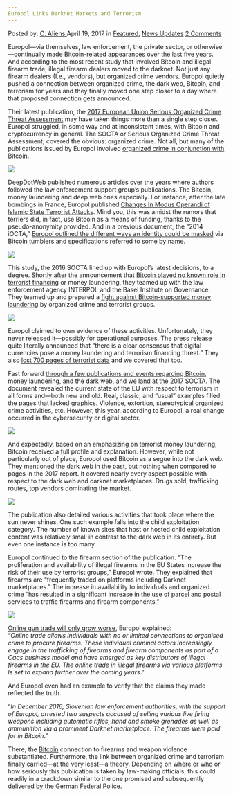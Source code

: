 ```yaml
---
Europol Links Darknet Markets and Terrorism
---
```

<article class="post-listing post-19267 post type-post status-publish format-standard has-post-thumbnail hentry  tag-darknet tag-europol tag-links tag-markets tag-terrorism">
    <div class="post-inner">
        <span>Posted by: <a href="https://www.deepdotweb.com/author/caliens/" title="">C. Aliens </a></span>
    <span>April 19, 2017</span>
    <span>in <a href="https://www.deepdotweb.com/category/deepdot-news/" rel="category tag">Featured</a>, <a href="https://www.deepdotweb.com/category/news-updates/" rel="category tag">News Updates</a></span>
    <span><a href="https://www.deepdotweb.com/2017/04/19/europol-links-darknet-markets-terrorism/#comments">2 Comments</a></span>
    </p>
    <div class="clear"></div>
    <div class="entry">
    <p>Europol—via themselves, law enforcement, the private sector, or otherwise—continually made Bitcoin-related appearances over the last five years. And according to the most recent study that involved Bitcoin and illegal firearm trade, illegal firearm dealers moved to the darknet. Not just any firearm dealers (I.e., vendors), but organized crime vendors. Europol quietly pushed a connection between organized crime, the dark web, Bitcoin, and terrorism for years and they finally moved one step closer to a day where that proposed connection gets announced.</p>
    <p>Their latest publication, the <a href="https://www.scribd.com/document/344475874/EUROPEAN-UNION-SERIOUS-AND-ORGANISED-CRIME-THREAT-ASSESSMENT-2017">2017 European Union Serious Organized Crime Threat Assessment</a> may have taken things more than a single step closer. Europol struggled, in some way and at inconsistent times, with Bitcoin and cryptocurrency in general. The SOCTA or Serious Organized Crime Threat Assessment, covered the obvious: organized crime. Not all, but many of the publications issued by Europol involved <a href="https://www.deepdotweb.com/2016/01/23/bitcoin-playing-an-increased-role-in-crime-europol-says/">organized crime in conjunction with Bitcoin</a>.</p>
    <p><img class="wp-image-19281 aligncenter" src="https://www.deepdotweb.com/wp-content/uploads/2017/04/word-image-70.png" srcset="https://www.deepdotweb.com/wp-content/uploads/2017/04/word-image-70.png 701w, https://www.deepdotweb.com/wp-content/uploads/2017/04/word-image-70-300x148.png 300w" sizes="(max-width: 701px) 100vw, 701px" /></p>
    <p>DeepDotWeb published numerous articles over the years where authors followed the law enforcement support group&#8217;s publications. The Bitcoin, money laundering and deep web ones especially. For instance, after the late bombings in France, Europol published <a href="https://www.scribd.com/document/344473980/Changes-in-modus-operandi-of-Islamic-State-terrorist-attacks-pdf">Changes In Modus Operandi of Islamic State Terrorist Attacks</a>. Mind you, this was amidst the rumors that terriers did, in fact, use Bitcoin as a means of funding, thanks to the pseudo-anonymity provided. And in a previous document, the “2014 iOCTA,” <a href="https://www.scribd.com/document/344475732/Europol-THE-INTERNET-ORGANISED-CRIME-THREAT-ASSESSMENT-2014">Europol outlined the different ways an identity could be masked</a> via Bitcoin tumblers and specifications referred to some by name.</p>
    <p><img class="wp-image-19282 aligncenter" src="https://www.deepdotweb.com/wp-content/uploads/2017/04/word-image-71.png" srcset="https://www.deepdotweb.com/wp-content/uploads/2017/04/word-image-71.png 704w, https://www.deepdotweb.com/wp-content/uploads/2017/04/word-image-71-300x193.png 300w" sizes="(max-width: 704px) 100vw, 704px" /></p>
    <p>This study, the 2016 SOCTA lined up with Europol&#8217;s latest decisions, to a degree. Shortly after the announcement that <a href="https://www.deepdotweb.com/2016/02/01/europol-terrorists-are-not-using-bitcoin/">Bitcoin played no known role in terrorist financing</a> or money laundering, they teamed up with the law enforcement agency INTERPOL and the Basel Institute on Governance. They teamed up and prepared a <a href="https://www.deepdotweb.com/2016/09/22/europol-interpol-join-forces-fight-bitcoin-money-laundering/">fight against Bitcoin-supported money laundering</a> by organized crime and terrorist groups.</p>
    <p><img class="wp-image-19283 aligncenter" src="https://www.deepdotweb.com/wp-content/uploads/2017/04/word-image-72.png" srcset="https://www.deepdotweb.com/wp-content/uploads/2017/04/word-image-72.png 776w, https://www.deepdotweb.com/wp-content/uploads/2017/04/word-image-72-300x158.png 300w" sizes="(max-width: 776px) 100vw, 776px" /></p>
    <p>Europol claimed to own evidence of these activities. Unfortunately, they never released it—possibly for operational purposes. The press release quite literally announced that “there is a clear consensus that digital currencies pose a money laundering and terrorism financing threat.” They also <a href="https://www.deepdotweb.com/2016/12/10/700-pages-terrorism-data-stolen-leaked-europol/">lost 700 pages of terrorist data</a> and we covered that too.</p>
    <p>Fast forward <a href="https://www.deepdotweb.com/2017/02/06/international-law-enforcement-gathered-share-concerns-bitcoin-money-laundering/">through a few publications and events regarding Bitcoin</a>, money laundering, and the dark web, and we land at the <a href="https://www.europol.europa.eu/activities-services/main-reports/european-union-serious-and-organised-crime-threat-assessment-2017">2017 SOCTA</a>. The document revealed the current state of the EU with respect to terrorism in all forms and—both new and old. Real, classic, and “usual” examples filled the pages that lacked graphics. Violence, extortion, stereotypical organized crime activities, etc. However, this year, according to Europol, a real change occurred in the cybersecurity or digital sector.</p>
    <p><img class="wp-image-19284 aligncenter" src="https://www.deepdotweb.com/wp-content/uploads/2017/04/word-image-73.png" srcset="https://www.deepdotweb.com/wp-content/uploads/2017/04/word-image-73.png 654w, https://www.deepdotweb.com/wp-content/uploads/2017/04/word-image-73-300x202.png 300w, https://www.deepdotweb.com/wp-content/uploads/2017/04/word-image-73-290x195.png 290w" sizes="(max-width: 654px) 100vw, 654px" /></p>
    <p>And expectedly, based on an emphasizing on terrorist money laundering, Bitcoin received a full profile and explanation. However, while not particularly out of place, Europol used Bitcoin as a segue into the dark web. They mentioned the dark web in the past, but nothing when compared to pages in the 2017 report. It covered nearly every aspect possible with respect to the dark web and darknet marketplaces. Drugs sold, trafficking routes, top vendors dominating the market.</p>
    <p><img class="wp-image-19285 aligncenter" src="https://www.deepdotweb.com/wp-content/uploads/2017/04/word-image-74.png" srcset="https://www.deepdotweb.com/wp-content/uploads/2017/04/word-image-74.png 654w, https://www.deepdotweb.com/wp-content/uploads/2017/04/word-image-74-300x217.png 300w" sizes="(max-width: 654px) 100vw, 654px" /></p>
    <p>The publication also detailed various activities that took place where the sun never shines. One such example falls into the child exploitation category. The number of known sites that host or hosted child exploitation content was relatively small in contrast to the dark web in its entirety. But even one instance is too many.</p>
    <p>Europol continued to the firearm section of the publication. “The proliferation and availability of illegal firearms in the EU States increase the risk of their use by terrorist groups,&#8221; Europol wrote. They explained that firearms are &#8220;frequently traded on platforms including Darknet marketplaces.” The increase in availability to individuals and organized crime “has resulted in a significant increase in the use of parcel and postal services to traffic firearms and firearm components.”</p>
    <p><img class="wp-image-19286 aligncenter" src="https://www.deepdotweb.com/wp-content/uploads/2017/04/word-image-75.png" srcset="https://www.deepdotweb.com/wp-content/uploads/2017/04/word-image-75.png 661w, https://www.deepdotweb.com/wp-content/uploads/2017/04/word-image-75-300x145.png 300w, https://www.deepdotweb.com/wp-content/uploads/2017/04/word-image-75-660x319.png 660w" sizes="(max-width: 661px) 100vw, 661px" /></p>
    <p><a href="https://www.europol.europa.eu/sites/default/files/documents/comment_by_academic_advisors.pdf">Online gun trade will only grow worse</a>, Europol explained:<br />
    “<em>Online trade allows individuals with no or limited connections to organised crime to procure firearms. These individual criminal actors increasingly engage in the trafficking of firearms and firearm components as part of a Caas business model and have emerged as key distributors of illegal firearms in the EU. The online trade in illegal firearms via various platforms ls set to expand further over the coming years</em>.”</p>
    <p>And Europol even had an example to verify that the claims they made reflected the truth.</p>
    <p>“<em>In December 2016, Slovenian law enforcement authorities, with the support of Europol, arrested two suspects accused of selling various live firing weapons including automatic rifles, hand and smoke grenades as well as ammunition via a prominent Darknet marketplace. The firearms were paid for in Bitcoin</em>.”</p>
    <p>There, the <a href="https://www.deepdotweb.com/tag/bitcoin/">Bitcoin</a> connection to firearms and weapon violence substantiated. Furthermore, the link between organized crime and terrorism finally carried—at the very least—a theory. Depending on where or who or how seriously this publication is taken by law-making officials, this could readily in a crackdown similar to the one promised and subsequently delivered by the German Federal Police.</p>
    </div>
    <span style="display:none"><a href="https://www.deepdotweb.com/tag/darknet/" rel="tag">darknet</a> <a href="https://www.deepdotweb.com/tag/europol/" rel="tag">europol</a> <a href="https://www.deepdotweb.com/tag/links/" rel="tag">links</a> <a href="https://www.deepdotweb.com/tag/markets/" rel="tag">markets</a> <a href="https://www.deepdotweb.com/tag/terrorism/" rel="tag">terrorism</a></span> <span style="display:none" class="updated">2017-04-19</span>
    <div style="display:none" class="vcard author" itemprop="author" itemscope itemtype="http://schema.org/Person"><strong class="fn" itemprop="name"><a href="https://www.deepdotweb.com/author/caliens/" title="Posts by C. Aliens" rel="author">C. Aliens</a></strong></div>
    </div>
</article>

